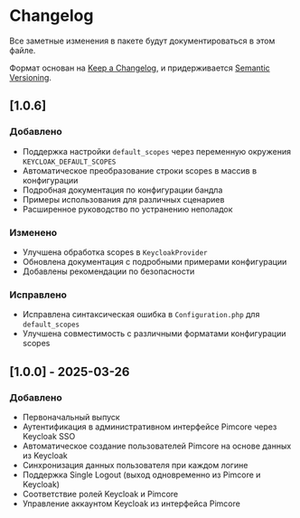 # Changelog

Все заметные изменения в пакете будут документироваться в этом файле.

Формат основан на [Keep a Changelog](https://keepachangelog.com/en/1.0.0/),
и придерживается [Semantic Versioning](https://semver.org/spec/v2.0.0.html).

## [1.0.6]

### Добавлено
- Поддержка настройки `default_scopes` через переменную окружения `KEYCLOAK_DEFAULT_SCOPES`
- Автоматическое преобразование строки scopes в массив в конфигурации
- Подробная документация по конфигурации бандла
- Примеры использования для различных сценариев
- Расширенное руководство по устранению неполадок

### Изменено
- Улучшена обработка scopes в `KeycloakProvider`
- Обновлена документация с подробными примерами конфигурации
- Добавлены рекомендации по безопасности

### Исправлено
- Исправлена синтаксическая ошибка в `Configuration.php` для `default_scopes`
- Улучшена совместимость с различными форматами конфигурации scopes

## [1.0.0] - 2025-03-26

### Добавлено
- Первоначальный выпуск
- Аутентификация в административном интерфейсе Pimcore через Keycloak SSO
- Автоматическое создание пользователей Pimcore на основе данных из Keycloak
- Синхронизация данных пользователя при каждом логине
- Поддержка Single Logout (выход одновременно из Pimcore и Keycloak)
- Соответствие ролей Keycloak и Pimcore
- Управление аккаунтом Keycloak из интерфейса Pimcore
